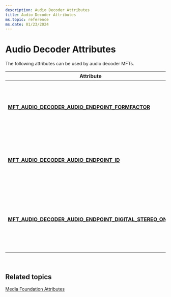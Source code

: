 ```yaml
---
description: Audio Decoder Attributes
title: Audio Decoder Attributes
ms.topic: reference
ms.date: 01/23/2024
---
```


# Audio Decoder Attributes

The following attributes can be used by audio decoder MFTs.



| Attribute                                                                                                     | Description                                                                                                 |
|---------------------------------------------------------------------------------------------------------------|-------------------------------------------------------------------------------------------------------------|
| [**MFT\_AUDIO\_DECODER\_AUDIO\_ENDPOINT\_FORMFACTOR**](mft-audio-decoder-audio-endpoint-formfactor-attribute.md)     | Specifies the form factor for the audio endpoint device associated with an audio decoder MFT.                                                     |
| [**MFT\_AUDIO\_DECODER\_AUDIO\_ENDPOINT\_ID**](mft-audio-decoder-audio-endpoint-id-attribute.md) | Specifies the identifier for the audio endpoint device associated with an audio decoder MFT.                                                   |
| [**MFT\_AUDIO\_DECODER\_AUDIO\_ENDPOINT\_DIGITAL\_STEREO\_ONLY**](mft-audio-decoder-audio-endpoint-is-digital-stereo-only-attribute.md)                  | Specifies whether the audio endpoint device associated with an audio decoder MFT only supports uncompressed stereo signals.                                                             |




 

## Related topics

<dl> <dt>

[Media Foundation Attributes](media-foundation-attributes.md)
</dt> </dl>

 

 



